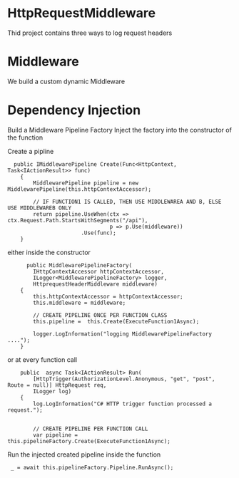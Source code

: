 # HttpRequestMiddleware

Thid project contains three ways to log request headers

# Middleware
We build a custom dynamic Middleware

# Dependency Injection
Build a Middleware Pipeline Factory
Inject the factory into the constructor of the function

Create a pipline 

      public IMiddlewarePipeline Create(Func<HttpContext, Task<IActionResult>> func)
        {
            MiddlewarePipeline pipeline = new MiddlewarePipeline(this.httpContextAccessor);

            // IF FUNCTION1 IS CALLED, THEN USE MIDDLEWAREA AND B, ELSE USE MIDDLEWAREB ONLY
            return pipeline.UseWhen(ctx => ctx.Request.Path.StartsWithSegments("/api"),
                                    p => p.Use(middleware))
                           .Use(func);
        }
        
either inside the constructor 
       
          public MiddlewarePipelineFactory(
            IHttpContextAccessor httpContextAccessor,
            ILogger<MiddlewarePipelineFactory> logger,
            HttprequestHeaderMiddleware middleware)
        {
            this.httpContextAccessor = httpContextAccessor;
            this.middleware = middleware;

            // CREATE PIPELINE ONCE PER FUNCTION CLASS
            this.pipeline =  this.Create(ExecuteFunction1Async);

            logger.LogInformation("logging MiddlewarePipelineFactory ....");
        }
        

or at every function call

        public  async Task<IActionResult> Run(
            [HttpTrigger(AuthorizationLevel.Anonymous, "get", "post", Route = null)] HttpRequest req,
            ILogger log)
        {
            log.LogInformation("C# HTTP trigger function processed a request.");


            // CREATE PIPELINE PER FUNCTION CALL
            var pipeline =  this.pipelineFactory.Create(ExecuteFunction1Async);


Run the injected created pipeline inside the function

     _ = await this.pipelineFactory.Pipeline.RunAsync();
